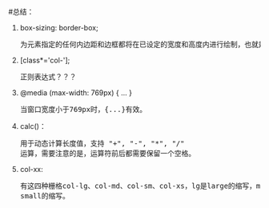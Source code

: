 #总结：
1.  box-sizing: border-box;<br/><pre>为元素指定的任何内边距和边框都将在已设定的宽度和高度内进行绘制，也就是规定了margin以内盒子的大小。
2.  [class*='col-'];<br/><pre>正则表达式？？？
3.  @media (max-width: 769px) { ... }<br/><pre>当窗口宽度小于769px时，{...}有效。
4.  calc()：<br/><pre>用于动态计算长度值，支持 "+", "-", "*", "/" 运算，需要注意的是，运算符前后都需要保留一个空格。
5.  col-xx:<br/><pre>有这四种栅格col-lg、col-md、col-sm、col-xs，lg是large的缩写，md是mid的缩写，sm是small的缩写，xs是extra small的缩写。

